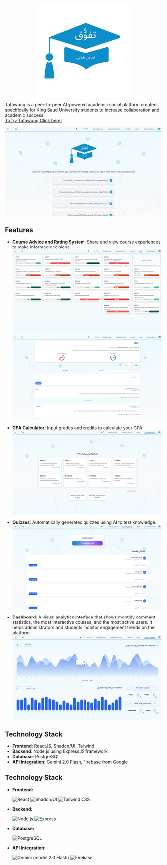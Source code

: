 <p align="center"> 
  <img src="mainLogo.svg" alt="Project Logo" width="300" align="center"> 
</p> 

Tafawouq is a peer-to-peer AI-powered academic social platform created specifically for King Saud University students to increase collaboration and academic success. <br>
<a href="https://tafawouq.com">To try Tafawouq Click here!</a><br>


![Landing Page](./ReadMeContent/LandingPage.png)

## Features 
- **Course Advice and Rating System**: Share and view course experiences to make informed decisions. 
![Courses](./ReadMeContent/courses.png)
![Course Page](./ReadMeContent/coursePage.png)

- **GPA Calculator**: Input grades and credits to calculate your GPA. 
![Schedule](./ReadMeContent/Scehdule.png)

- **Quizzes**: Automatically generated quizzes using AI to test knowledge. 
![Quizzes](./ReadMeContent/quizes.png)

- **Dashboard**: A visual analytics interface that shows monthly comment statistics, the most interactive courses, and the most active users. It helps administrators and students monitor engagement trends on the platform.  
![Dashboard](./ReadMeContent/Dashboard.png)

## Technology Stack 
- **Frontend**: ReactJS, Shadcn/UI, Tailwind
- **Backend**: Node.js using ExpressJS framework 
- **Database**: PostgreSQL 
- **API Integration**: Gemini 2.0 Flash, Firebase from Google 
## Technology Stack

- **Frontend:** 

  ![React](https://img.shields.io/badge/React-20232A?logo=react&logoColor=61DAFB&style=flat-square) ![Shadcn/UI](https://img.shields.io/badge/Shadcn/UI-000000?style=flat-square) ![Tailwind CSS](https://img.shields.io/badge/TailwindCSS-06B6D4?logo=tailwindcss&logoColor=white&style=flat-square)

- **Backend:**
  
  ![Node.js](https://img.shields.io/badge/Node.js-339933?logo=nodedotjs&logoColor=white&style=flat-square) 
  ![Express](https://img.shields.io/badge/Express.js-000000?logo=express&logoColor=white&style=flat-square)

- **Database:**

  ![PostgreSQL](https://img.shields.io/badge/PostgreSQL-4169E1?logo=postgresql&logoColor=white&style=flat-square) 

- **API Integration:**

  ![Gemini](https://img.shields.io/badge/Gemini-4285F4?logo=google&logoColor=white&style=flat-square) (model 2.0 Flash) 
  ![Firebase](https://img.shields.io/badge/Firebase-FFCA28?logo=firebase&logoColor=black&style=flat-square) 
